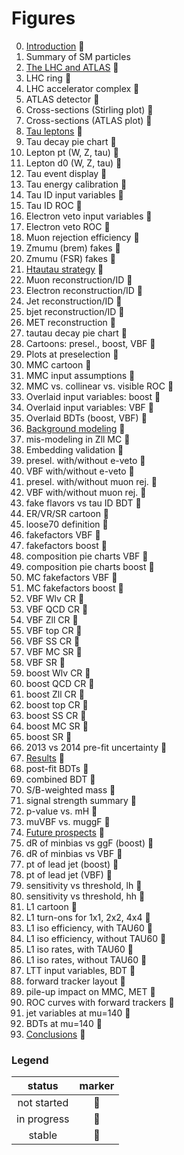 # Figures

0. [Introduction](tex/introduction.tex) :small_red_triangle:
  0. Summary of SM particles            
0. [The LHC and ATLAS](tex/)            :small_red_triangle:
  0. LHC ring                           :small_red_triangle:
  0. LHC accelerator complex            :small_red_triangle:
  0. ATLAS detector                     :small_red_triangle:
  0. Cross-sections (Stirling plot)     :small_red_triangle:
  0. Cross-sections (ATLAS plot)        :small_red_triangle:
0. [Tau leptons](tex/)                  :small_red_triangle:
  0. Tau decay pie chart                :small_blue_diamond:
  0. Lepton pt (W, Z, tau)              :small_red_triangle:
  0. Lepton d0 (W, Z, tau)              :small_red_triangle:
  0. Tau event display                  :small_red_triangle:
  0. Tau energy calibration             :small_red_triangle:
  0. Tau ID input variables             :small_red_triangle:
  0. Tau ID ROC                         :small_red_triangle:
  0. Electron veto input variables      :small_red_triangle:
  0. Electron veto ROC                  :small_red_triangle:
  0. Muon rejection efficiency          :small_red_triangle:
  0. Zmumu (brem) fakes                 :small_red_triangle:
  0. Zmumu (FSR) fakes                  :small_red_triangle:
0. [Htautau strategy](tex/)             :small_red_triangle:
  0. Muon reconstruction/ID             :small_red_triangle:
  0. Electron reconstruction/ID         :small_red_triangle:
  0. Jet reconstruction/ID              :small_red_triangle:
  0. bjet reconstruction/ID             :small_red_triangle:
  0. MET reconstruction                 :small_red_triangle:
  0. tautau decay pie chart             :small_blue_diamond:
  0. Cartoons: presel., boost, VBF      :small_blue_diamond:
  0. Plots at preselection              :small_red_triangle:
  0. MMC cartoon                        :small_blue_diamond:
  0. MMC input assumptions              :small_blue_diamond:
  0. MMC vs. collinear vs. visible ROC  :small_blue_diamond:
  0. Overlaid input variables: boost    :small_blue_diamond:
  0. Overlaid input variables: VBF      :small_blue_diamond:
  0. Overlaid BDTs (boost, VBF)         :small_blue_diamond:
0. [Background modeling](tex/)          :small_red_triangle:
  0. mis-modeling in Zll MC             :small_red_triangle:
  0. Embedding validation               :small_red_triangle:
  0. presel. with/without e-veto        :small_red_triangle:
  0. VBF     with/without e-veto        :small_red_triangle:
  0. presel. with/without muon rej.     :small_red_triangle:
  0. VBF     with/without muon rej.     :small_red_triangle:
  0. fake flavors vs tau ID BDT         :small_red_triangle:
  0. ER/VR/SR cartoon                   :small_red_triangle:
  0. loose70 definition                 :small_blue_diamond:
  0. fakefactors VBF                    :small_red_triangle:
  0. fakefactors boost                  :small_red_triangle:
  0. composition pie charts VBF         :small_red_triangle:
  0. composition pie charts boost       :small_red_triangle:
  0. MC fakefactors VBF                 :small_red_triangle:
  0. MC fakefactors boost               :small_red_triangle:
  0. VBF Wlv CR                         :small_red_triangle:
  0. VBF QCD CR                         :small_red_triangle:
  0. VBF Zll CR                         :small_red_triangle:
  0. VBF top CR                         :small_red_triangle:
  0. VBF SS  CR                         :small_red_triangle:
  0. VBF MC  SR                         :small_red_triangle:
  0. VBF     SR                         :small_red_triangle:
  0. boost Wlv CR                       :small_red_triangle:
  0. boost QCD CR                       :small_red_triangle:
  0. boost Zll CR                       :small_red_triangle:
  0. boost top CR                       :small_red_triangle:
  0. boost SS  CR                       :small_red_triangle:
  0. boost MC  SR                       :small_red_triangle:
  0. boost     SR                       :small_red_triangle:
  0. 2013 vs 2014 pre-fit uncertainty   :small_red_triangle:
0. [Results](tex/)                      :small_blue_diamond:
  0. post-fit BDTs                      :small_blue_diamond:
  0. combined BDT                       :small_blue_diamond:
  0. S/B-weighted mass                  :small_blue_diamond:
  0. signal strength summary            :small_blue_diamond:
  0. p-value vs. mH                     :small_blue_diamond:
  0. muVBF vs. muggF                    :small_blue_diamond:
0. [Future prospects](tex/)             :small_red_triangle:
  0. dR of minbias vs ggF (boost)       :small_red_triangle:
  0. dR of minbias vs VBF               :small_red_triangle:
  0. pt of lead jet (boost)             :small_red_triangle:
  0. pt of lead jet (VBF)               :small_red_triangle:
  0. sensitivity vs threshold, lh       :small_red_triangle:
  0. sensitivity vs threshold, hh       :small_red_triangle:
  0. L1 cartoon                         :small_blue_diamond:
  0. L1 turn-ons for 1x1, 2x2, 4x4      :small_blue_diamond:
  0. L1 iso efficiency, with TAU60      :small_blue_diamond:
  0. L1 iso efficiency, without TAU60   :small_blue_diamond:
  0. L1 iso rates, with TAU60           :small_blue_diamond:
  0. L1 iso rates, without TAU60        :small_blue_diamond:
  0. LTT input variables, BDT           :small_red_triangle:
  0. forward tracker layout             :small_blue_diamond:
  0. pile-up impact on MMC, MET         :small_blue_diamond:
  0. ROC curves with forward trackers   :small_blue_diamond:
  0. jet variables at mu=140            :small_blue_diamond:
  0. BDTs at mu=140                     :small_blue_diamond:
0. [Conclusions](tex/)                  :small_red_triangle:

### Legend

| status      | marker             |
|:-----------:|:------------------:|
| not started | :small_red_triangle:   |
| in progress | :small_orange_diamond: |
| stable      | :small_blue_diamond:   |

